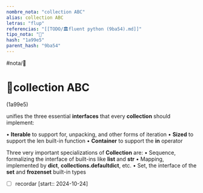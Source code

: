 ```yaml
---
nombre_nota: "collection ABC"
alias: collection ABC
letras: "flup"
referencias: "[[TODO/🏛️fluent python (9ba54).md]]"
tipo_nota: "📑"
hash: "1a99e5"
parent_hash: "9ba54"
---
```


#nota/📑

# 📑collection ABC
<div class="hash">(1a99e5)</div>

 unifies the three essential __interfaces__ that every __collection__ should
implement:


• __Iterable__ to support for, unpacking, and other forms of iteration
• __Sized__ to support the len built-in function
• __Container__ to support the __in__ operator

Three very important specializations of __Collection__ are:
• Sequence, formalizing the interface of built-ins like __list__ and __str__
• Mapping, implemented by __dict__, __collections.defaultdict__, etc.
• Set, the interface of the __set__ and __frozenset__ built-in types

- [ ] recordar  [start:: 2024-10-24]
